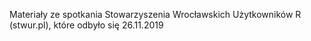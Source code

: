 Materiały ze spotkania Stowarzyszenia Wrocławskich Użytkowników R (stwur.pl), które odbyło się 26.11.2019
